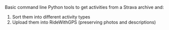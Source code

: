 Basic command line Python tools to get activities from a Strava archive and:

1. Sort them into different activity types
2. Upload them into RideWithGPS (preserving photos and descriptions) 

